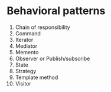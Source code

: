 # Behavioral patterns

1. Chain of responsibility
2. Command
3. Iterator
4. Mediator
5. Memento
6. Observer or Publish/subscribe
7. State
8. Strategy
9. Template method
10. Visitor